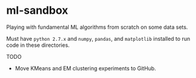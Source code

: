 # ml-sandbox
Playing with fundamental ML algorithms from scratch on some data sets.

Must have `python 2.7.x` and `numpy`, `pandas`, and `matplotlib` installed to run code in these directories.

TODO
- Move KMeans and EM clustering experiments to GitHub.
